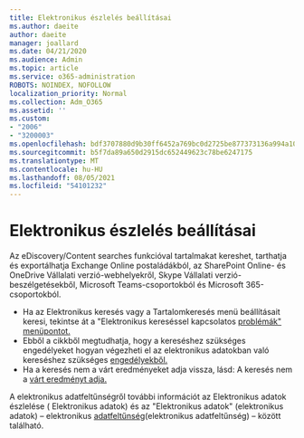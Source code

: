 ```yaml
---
title: Elektronikus észlelés beállításai
ms.author: daeite
author: daeite
manager: joallard
ms.date: 04/21/2020
ms.audience: Admin
ms.topic: article
ms.service: o365-administration
ROBOTS: NOINDEX, NOFOLLOW
localization_priority: Normal
ms.collection: Adm_O365
ms.assetid: ''
ms.custom:
- "2006"
- "3200003"
ms.openlocfilehash: bdf3707880d9b30ff6452a769bc0d2725be877373136a994a108e92d56d7b577
ms.sourcegitcommit: b5f7da89a650d2915dc652449623c78be6247175
ms.translationtype: MT
ms.contentlocale: hu-HU
ms.lasthandoff: 08/05/2021
ms.locfileid: "54101232"
---
```

# <a name="ediscovery-settings"></a>Elektronikus észlelés beállításai

Az eDiscovery/Content searches funkcióval tartalmakat kereshet, tarthatja és exportálhatja Exchange Online postaládákból, az SharePoint Online- és OneDrive Vállalati verzió-webhelyekről, Skype Vállalati verzió-beszélgetésekből, Microsoft Teams-csoportokból és Microsoft 365-csoportokból.

- Ha az Elektronikus keresés vagy a Tartalomkeresés menü beállításait keresi, tekintse át a "Elektronikus kereséssel kapcsolatos [problémák" menüpontot.](https://docs.microsoft.com/alchemyinsights/ediscovery-issues)
- Ebből a cikkből megtudhatja, hogy a kereséshez szükséges engedélyeket hogyan végezheti el az elektronikus adatokban való kereséshez szükséges [engedélyekből.](https://docs.microsoft.com/alchemyinsights/permissions-required-for-ediscovery-searches)
- Ha a keresés nem a várt eredményeket adja vissza, lásd: A keresés nem a [várt eredményt adja.](https://docs.microsoft.com/alchemyinsights/search-not-returning-expected-results)

A elektronikus adatfeltűnségről további információt az Elektronikus adatok észlelése ( Elektronikus adatok) és az "Elektronikus adatok" (elektronikus adatok) – elektronikus [adatfeltűnség](https://docs.microsoft.com/microsoft-365/compliance/ediscovery)(elektronikus adatfeltűnség) – között található.
